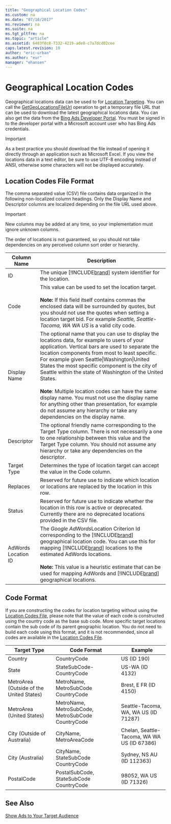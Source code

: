 ```yaml
---
title: "Geographical Location Codes"
ms.custom: na
ms.date: "07/10/2017"
ms.reviewer: na
ms.suite: na
ms.tgt_pltfrm: na
ms.topic: "article"
ms.assetid: 6403f8c8-7332-4219-ade0-c7a7dcd02cee
caps.latest.revision: 10
author: "eric-urban"
ms.author: "eur"
manager: "ehansen"
---
```

# Geographical Location Codes
Geographical locations data can be used to for [Location Targeting](../Topic/Show%20Ads%20to%20Your%20Target%20Audience.md#locationtarget). You can call the [GetGeoLocationsFileUrl](http://msdn.microsoft.com/library/bing-ads-campaign-management-getgeolocationsfileurl.aspx) operation to get a temporary file URL that can be used to download the latest geographical locations data. You can also get the data from the [Bing Ads Developer Portal](https://developers.azure.bingads.microsoft.com/Account). You must be signed in to the developer portal with a Microsoft account user who has Bing Ads credentials. 

> [!IMPORTANT]
> As a best practice you should download the file instead of opening it directly through an application such as Microsoft Excel. If you view the locations data in a text editor, be sure to use UTF-8 encoding instead of ANSI, otherwise some characters will not be displayed accurately.

## <a name="fileformat"></a>Location Codes File Format
The comma separated value (CSV) file contains data organized in the following non-localized column headings. Only the Display Name and Descriptor columns are localized depending on the file URL used above.

> [!IMPORTANT]
> New columns may be added at any time, so your implementation must ignore unknown columns.
> 
> The order of locations is not guaranteed, so you should not take dependencies on any perceived column sort order or hierarchy.

|Column Name|Description|
|---------------|---------------|
|ID|The unique [!INCLUDE[brand](../api-reference/includes/brand.md)] system identifier for the location.|
|Code|This value can be used to set the location target.<br /><br />**Note:** If this field itself contains commas the enclosed data will be surrounded by quotes, but you should not use the quotes when setting a location target bid. For example *Seattle, Seattle-Tacoma, WA WA US* is a valid city code.|
|Display Name|The optional name that you can use to display the locations data, for example to users of your application. Vertical bars are used to separate the location components from most to least specific. For example given Seattle&#124;Washington&#124;United States the most specific component is the city of Seattle within the state of Washington of the United States.<br/><br/>**Note**: Multiple location codes can have the same display name. You must not use the display name for anything other than presentation, for example do not assume any hierarchy or take any dependencies on the display name.|
|Descriptor|The optional friendly name corresponding to the Target Type column. There is not necessarily a one to one relationship between this value and the Target Type column. You should not assume any hierarchy or take any dependencies on the descriptor.|
|Target Type|Determines the type of location target can accept the value in the Code column.|
|Replaces|Reserved for future use to indicate which location or locations are replaced by the location in this row.|
|Status|Reserved for future use to indicate whether the location in this row is active or deprecated. Currently there are no deprecated locations provided in the CSV file.|
|AdWords Location ID|The *Google AdWords*Location Criterion Id corresponding to the [!INCLUDE[brand](../api-reference/includes/brand.md)] geographical location code. You can use this for mapping [!INCLUDE[brand](../api-reference/includes/brand.md)] locations to the estimated AdWords locations.<br /><br />**Note:** This value is a heuristic estimate that can be used for mapping AdWords and [!INCLUDE[brand](../api-reference/includes/brand.md)] geographical locations.|

## <a name="codeformat"></a>Code Format
If you are constructing the codes for location targeting without using the [Location Codes File](#fileformat), please note that the value of each code is constructed using the country code as the base sub code. More specific target locations contain the sub code of its parent geographic location. You do not need to build each code using this format, and it is not recommended, since all codes are available in the [Location Codes File](#fileformat). 

Target Type  |Code Format  |Example  
---------|---------|---------
Country     |CountryCode         |US (ID 190)         
State     |StateSubCode-CountryCode         |US-WA (ID 4132)         
MetroArea (Outside of the United States)     |MetroName, MetroSubCode CountryCode         |Brest, E FR (ID 4150)         
MetroArea (United States)     |MetroName, MetroSubCode, MetroSubCode CountryCode         |Seattle-Tacoma, WA, WA US (ID 71287)         
City (Outside of Australia)     |CityName, MetroAreaCode         |Chelan, Seattle-Tacoma, WA WA US (ID 67386)         
City (Australia)     |CityName, StateSubCode CountryCode         |Sydney, NS AU (ID 112363)         
PostalCode     |PostalSubCode, StateSubCode CountryCode         |98052, WA US (ID 71326)         


## See Also
[Show Ads to Your Target Audience](../Topic/Show%20Ads%20to%20Your%20Target%20Audience.md)  


